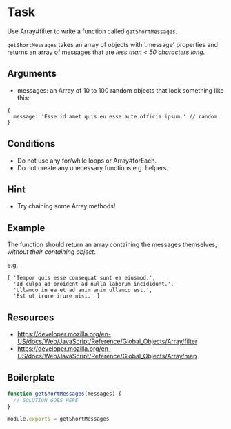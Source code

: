 # Task
Use Array#filter to write a function called `getShortMessages`.

`getShortMessages` takes an array of objects with '.message' properties and returns an array of messages that are *less than < 50 characters long*.

## Arguments

* messages: an Array of 10 to 100 random objects that look something like this:

```
{
  message: 'Esse id amet quis eu esse aute officia ipsum.' // random
}
```

## Conditions

* Do not use any for/while loops or Array#forEach.
* Do not create any unecessary functions e.g. helpers.

## Hint

* Try chaining some Array methods!

## Example

The function should return an array containing the messages themselves, *without their containing object*.

e.g.
```
[ 'Tempor quis esse consequat sunt ea eiusmod.',
  'Id culpa ad proident ad nulla laborum incididunt.',
  'Ullamco in ea et ad anim anim ullamco est.',
  'Est ut irure irure nisi.' ]
```

## Resources

* https://developer.mozilla.org/en-US/docs/Web/JavaScript/Reference/Global_Objects/Array/filter
* https://developer.mozilla.org/en-US/docs/Web/JavaScript/Reference/Global_Objects/Array/map

## Boilerplate

``` js
function getShortMessages(messages) {
  // SOLUTION GOES HERE
}

module.exports = getShortMessages
```